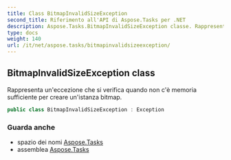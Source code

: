 ```yaml
---
title: Class BitmapInvalidSizeException
second_title: Riferimento all'API di Aspose.Tasks per .NET
description: Aspose.Tasks.BitmapInvalidSizeException classe. Rappresenta uneccezione che si verifica quando non cè memoria sufficiente per creare unistanza bitmap.
type: docs
weight: 140
url: /it/net/aspose.tasks/bitmapinvalidsizeexception/
---
```

## BitmapInvalidSizeException class

Rappresenta un'eccezione che si verifica quando non c'è memoria sufficiente per creare un'istanza bitmap.

```csharp
public class BitmapInvalidSizeException : Exception
```

### Guarda anche

* spazio dei nomi [Aspose.Tasks](../../aspose.tasks/)
* assemblea [Aspose.Tasks](../../)


